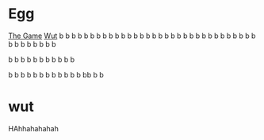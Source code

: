 # Egg

<a href="https://angerleaf.github.io/Egg">The Game</a>
<a href="#wut">Wut</a>
b
b
b
b
b
b
b
b
b
b
b
b
b
b
b
b
b
b
b
b
b
b
b
b
b
b
b
b
b
b
b
b
b
b
b
b
b
b
b
b

b
b
b
b
b
b
b
b
b
b
b

b
b
b
b
b
b
b
b
b
b
b
b
bb
b
b
# wut


HAhhahahahah
